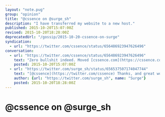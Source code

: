 ```yaml
---
layout: "note.pug"
group: "opinion"
title: "@cssence on @surge_sh"
description: "I have transferred my website to a new host."
published: 2015-10-20T15:07:00Z
revised: 2015-10-20T18:28:00Z
deprecatedUrl: "/gossip/2015-10-20-cssence-on-surge"
syndication:
  - url: "https://twitter.com/cssence/status/656486923947626496"
conversation:
  - url: "https://twitter.com/cssence/status/656486923947626496"
    text: "Zero bullshit indeed. Moved [cssence.com](https://cssence.com/) to [@surge_sh](https://twitter.com/surge_sh) a week ago. Now considering to publish all my sites there."
    posted: 2015-10-20T15:07:00Z
  - url: "https://twitter.com/surge_sh/status/656537507174047744"
    text: "[@cssence](https://twitter.com/cssence) Thanks, and great work on your site! Really nice. Let us know if you have any other questions about moving other projects over."
    author: {url: "https://twitter.com/surge_sh", name: "Surge"}
    posted: 2015-10-20T18:28:00Z
---
```


# @cssence on @surge_sh
